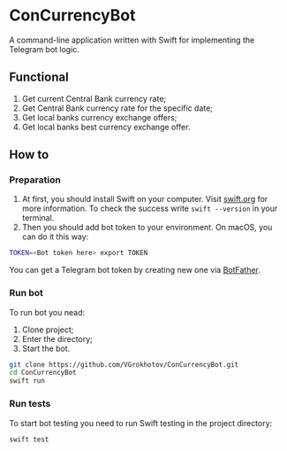 # ConCurrencyBot

  A command-line application written with Swift for implementing the Telegram bot logic.

## Functional
  1. Get current Central Bank currency rate;
  2. Get Central Bank currency rate for the specific date;
  3. Get local banks currency exchange offers;
  4. Get local banks best currency exchange offer.
  
## How to

### Preparation
  1. At first, you should install Swift on your computer. Visit [swift.org](https://swift.org/download/) for more information. To check the success write `swift --version` in your terminal.
  2. Then you should add bot token to your environment. On macOS, you can do it this way:
  ```bash
  TOKEN=<Bot token here> export TOKEN
  ```
  You can get а Telegram bot token by creating new one via [BotFather](https://t.me/BotFather).
### Run bot
 To run bot you nead:
 1. Clone project;
 2. Enter the directory;
 3. Start the bot.
 ```bash
 git clone https://github.com/VGrokhotov/ConCurrencyBot.git
 cd ConCurrencyBot
 swift run
 ```
  
### Run tests
  To start bot testing you need to run Swift testing in the project directory:
  ```bash
  swift test
  ```
